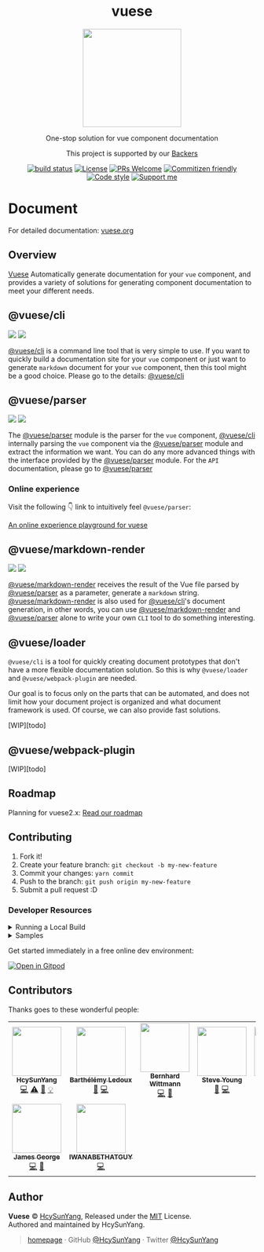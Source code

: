 <h1 align="center">vuese</h1>

<p align="center">
  <img width="200" src="https://user-images.githubusercontent.com/14146560/51301277-9712f100-1a69-11e9-8e3b-fec861c2f31c.png" />
</p>
<p align="center">One-stop solution for vue component documentation</p>
<p align="center">This project is supported by our <a href="./BACKERS.md">Backers</a></p>
<p align="center">
  <a href="https://circleci.com/gh/vue-contrib/vuese/tree/master"><img src="https://img.shields.io/circleci/project/github/vue-contrib/vuese/monorepo.svg" alt="build status"/></a>
  <a href="https://github.com/vue-contrib/vuese/blob/monorepo/LICENSE"><img src="https://img.shields.io/github/license/vuese/vuese.svg" alt="License"/></a>
  <a href="https://github.com/vue-contrib/vuese/pull/new"><img src="https://img.shields.io/badge/PRs%20-welcome-brightgreen.svg" alt="PRs Welcome" /></a>
  <a href="http://commitizen.github.io/cz-cli/"><img src="https://img.shields.io/badge/commitizen-friendly-brightgreen.svg" alt="Commitizen friendly"/></a>
  <a href="https://github.com/prettier/prettier"><img src="https://img.shields.io/badge/code_style-prettier-ff69b4.svg" alt="Code style"/></a>
  <a href="https://www.patreon.com/HcySunYang"><img src="https://badgen.net/badge/support%20me/donate/ff00ff" alt="Support me"/></a>
</p>

# Document

For detailed documentation: [vuese.org](http://vuese.org)

## Overview

[Vuese](http://vuese.org) Automatically generate documentation for your `vue` component, and provides a variety of solutions for generating component documentation to meet your different needs.

## @vuese/cli

[![](https://img.shields.io/npm/v/@vuese/cli.svg)](https://www.npmjs.com/package/@vuese/cli)
[![](https://img.shields.io/npm/dm/@vuese/cli.svg)](https://www.npmjs.com/package/@vuese/cli)

[@vuese/cli](http://vuese.org/cli/) is a command line tool that is very simple to use. If you want to quickly build a documentation site for your `vue` component or just want to generate `markdown` document for your `vue` component, then this tool might be a good choice. Please go to the details: [@vuese/cli](http://vuese.org/cli/)

## @vuese/parser

[![](https://img.shields.io/npm/v/@vuese/parser.svg)](https://www.npmjs.com/package/@vuese/parser)
[![](https://img.shields.io/npm/dm/@vuese/parser.svg)](https://www.npmjs.com/package/@vuese/parser)

The [@vuese/parser](http://vuese.org/parser/) module is the parser for the `vue` component, [@vuese/cli](http://vuese.org/cli/) internally parsing the `vue` component via the [@vuese/parser](http://vuese.org/parser/) module and extract the information we want. You can do any more advanced things with the interface provided by the [@vuese/parser](http://vuese.org/parser/) module. For the `API` documentation, please go to [@vuese/parser](http://vuese.org/parser/)

### Online experience

Visit the following 👇 link to intuitively feel `@vuese/parser`:

[An online experience playground for vuese](https://vuese.github.io/vuese-explorer/)

## @vuese/markdown-render

[![](https://img.shields.io/npm/v/@vuese/markdown-render.svg)](https://www.npmjs.com/package/@vuese/markdown-render)
[![](https://img.shields.io/npm/dm/@vuese/markdown-render.svg)](https://www.npmjs.com/package/@vuese/markdown-render)

[@vuese/markdown-render](http://vuese.org/markdown-render/) receives the result of the Vue file parsed by [@vuese/parser](http://vuese.org/parser/) as a parameter, generate a `markdown` string. [@vuese/markdown-render](http://vuese.org/markdown-render/) is also used for [@vuese/cli](http://vuese.org/cli/)'s document generation, in other words, you can use [@vuese/markdown-render](http://vuese.org/markdown-render/) and [@vuese/parser](http://vuese.org/parser/) alone to write your own `CLI` tool to do something interesting.

## @vuese/loader

`@vuese/cli` is a tool for quickly creating document prototypes that don't have a more flexible documentation solution. So this is why `@vuese/loader` and `@vuese/webpack-plugin` are needed.

Our goal is to focus only on the parts that can be automated, and does not limit how your document project is organized and what document framework is used. Of course, we can also provide fast solutions.

[WIP][todo]

## @vuese/webpack-plugin

[WIP][todo]

## Roadmap

Planning for vuese2.x: [Read our roadmap](https://github.com/vuese/roadmap)

## Contributing

1. Fork it!
2. Create your feature branch: `git checkout -b my-new-feature`
3. Commit your changes: `yarn commit`
4. Push to the branch: `git push origin my-new-feature`
5. Submit a pull request :D

### Developer Resources

<details><summary>Running a Local Build</summary>
<p>

In root directory of your Vuese project:

1. Run `yarn run build`
2. Run `yarn link`

In project that you want to use the libaries:

1. If `@vuese/cli` is not yet installed, add it: `yarn add @vuese/cli`
2. Run `yarn link vuese-monorepo`
3. Navigate to `node_modules/.bin` and open `vuese.cmd` and `vuese`
4. Change any instance of `@vuese` to `vuese-monorepo\packages` in both files

To generate the documentation locally, run the vuese binary from `node_modules/.bin` :

1. Run `node_modules\.bin\vuese gen` (cmd)
   or
1. Run `node_modules/.bin/vuese gen` (powershell)

</p>
</details>

<details><summary>Samples</summary>
<p>

#### Component Notation

1. [Samples/Components Folder](/samples/components)
2. [Vuese Explorer](https://vuese.github.io/vuese-explorer/)

#### Component Documentation

1. [Samples/Docs Folder](/samples/docs)

</p>
</details>

Get started immediately in a free online dev environment:

[![Open in Gitpod](https://gitpod.io/button/open-in-gitpod.svg)](https://gitpod.io/#https://github.com/vuese/vuese)

## Contributors

Thanks goes to these wonderful people:

<!-- ALL-CONTRIBUTORS-LIST:START - Do not remove or modify this section -->
<!-- prettier-ignore-start -->
<!-- markdownlint-disable -->
<table>
  <tr>
    <td align="center"><a href="http://hcysun.me/homepage"><img src="https://avatars2.githubusercontent.com/u/14146560?v=4" width="100px;" alt=""/><br /><sub><b>HcySunYang</b></sub></a><br /><a href="https://github.com/shuidi-fed/vuese/commits?author=HcySunYang" title="Code">💻</a> <a href="https://github.com/shuidi-fed/vuese/commits?author=HcySunYang" title="Tests">⚠️</a> <a href="https://github.com/shuidi-fed/vuese/commits?author=HcySunYang" title="Documentation">📖</a> <a href="#example-HcySunYang" title="Examples">💡</a></td>
    <td align="center"><a href="https://github.com/elevatebart"><img src="https://avatars1.githubusercontent.com/u/5592465?v=4" width="100px;" alt=""/><br /><sub><b>Barthélémy Ledoux</b></sub></a><br /><a href="https://github.com/shuidi-fed/vuese/issues?q=author%3Aelevatebart" title="Bug reports">🐛</a> <a href="https://github.com/shuidi-fed/vuese/commits?author=elevatebart" title="Code">💻</a></td>
    <td align="center"><a href="http://bernhardwittmann.com"><img src="https://avatars1.githubusercontent.com/u/17594215?v=4" width="100px;" alt=""/><br /><sub><b>Bernhard Wittmann</b></sub></a><br /><a href="https://github.com/shuidi-fed/vuese/commits?author=BerniWittmann" title="Code">💻</a> <a href="#ideas-BerniWittmann" title="Ideas, Planning, & Feedback">🤔</a></td>
    <td align="center"><a href="https://buptsteve.github.io"><img src="https://avatars2.githubusercontent.com/u/11501493?v=4" width="100px;" alt=""/><br /><sub><b>Steve Young</b></sub></a><br /><a href="https://github.com/shuidi-fed/vuese/issues?q=author%3ABuptStEve" title="Bug reports">🐛</a> <a href="https://github.com/shuidi-fed/vuese/commits?author=BuptStEve" title="Code">💻</a></td>
    <td align="center"><a href="https://github.com/wulunyi"><img src="https://avatars3.githubusercontent.com/u/15170275?v=4" width="100px;" alt=""/><br /><sub><b>wulunyi</b></sub></a><br /><a href="https://github.com/shuidi-fed/vuese/commits?author=wulunyi" title="Code">💻</a></td>
    <td align="center"><a href="https://github.com/Estelle00"><img src="https://avatars2.githubusercontent.com/u/5432828?v=4" width="100px;" alt=""/><br /><sub><b>Estelle00</b></sub></a><br /><a href="https://github.com/shuidi-fed/vuese/commits?author=Estelle00" title="Code">💻</a></td>
    <td align="center"><a href="https://github.com/roxburghm"><img src="https://avatars2.githubusercontent.com/u/8364818?v=4" width="100px;" alt=""/><br /><sub><b>Matt Roxburgh</b></sub></a><br /><a href="https://github.com/shuidi-fed/vuese/issues?q=author%3Aroxburghm" title="Bug reports">🐛</a> <a href="https://github.com/shuidi-fed/vuese/commits?author=roxburghm" title="Code">💻</a></td>
  </tr>
  <tr>
    <td align="center"><a href="https://ghuser.io/jamesgeorge007"><img src="https://avatars2.githubusercontent.com/u/25279263?v=4" width="100px;" alt=""/><br /><sub><b>James George</b></sub></a><br /><a href="https://github.com/shuidi-fed/vuese/commits?author=jamesgeorge007" title="Code">💻</a> <a href="https://github.com/shuidi-fed/vuese/commits?author=jamesgeorge007" title="Documentation">📖</a></td>
    <td align="center"><a href="https://github.com/IWANABETHATGUY"><img src="https://avatars1.githubusercontent.com/u/17974631?v=4" width="100px;" alt=""/><br /><sub><b>IWANABETHATGUY</b></sub></a><br /><a href="https://github.com/shuidi-fed/vuese/commits?author=IWANABETHATGUY" title="Code">💻</a></td>
  </tr>
</table>

<!-- markdownlint-enable -->
<!-- prettier-ignore-end -->
<!-- ALL-CONTRIBUTORS-LIST:END -->

## Author

**Vuese** © [HcySunYang](https://github.com/HcySunYang), Released under the [MIT](./LICENSE) License.<br>
Authored and maintained by HcySunYang.

> [homepage](http://hcysun.me/homepage/) · GitHub [@HcySunYang](https://github.com/HcySunYang) · Twitter [@HcySunYang](https://twitter.com/HcySunYang)
